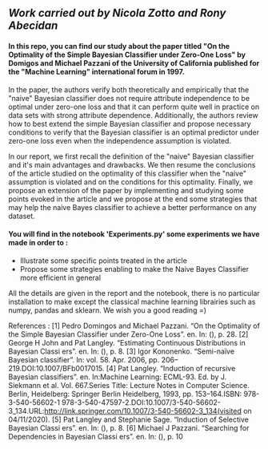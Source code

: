 ## *Work carried out by Nicola Zotto and Rony Abecidan*

#### In this repo, you can find our study about the paper titled "On the Optimality of the Simple Bayesian Classifier under Zero-One Loss" by Domigos and Michael Pazzani of the University of California  published for the "Machine Learning" international forum in 1997. 

In the paper, the authors verify both theoretically and empirically that the "naive" Bayesian classifier does not require attribute independence to be optimal under zero-one loss and that it can perform quite well in practice on data sets with strong attribute dependence.
Additionally, the authors review how to best extend the simple Bayesian classifier and propose necessary conditions to verify that the Bayesian classifier is an optimal predictor under zero-one loss even when the independence assumption is violated.

In our report, we first recall the definition of the "naive" Bayesian classifier and it's main advantages and drawbacks. We then resume the conclusions of the article studied on the optimality of this classifier when the "naive" assumption is violated and on the conditions for this optimality. Finally, we propose an extension of the paper by implementing and studying some points evoked in the article and we propose at the end some strategies that may help the naive Bayes classifier to achieve a better performance on any dataset.

#### You will find in the notebook 'Experiments.py' some experiments we have made in order to :

- Illustrate some specific points treated in the article 
- Propose some strategies enabling to make the Naive Bayes Classifier more efficient in general

All the details are given in the report and the notebook, there is no particular installation to make except the classical machine learning librairies such as numpy, pandas and sklearn. We wish you a good reading =)

References : 
[1]    Pedro Domingos and Michael Pazzani. “On the Optimality of the Simple Bayesian Classifier under Zero-One Loss”. en. In: (), p. 28.
[2]    George H John and Pat Langley. “Estimating Continuous Distributions in Bayesian Classi ers”. en. In: (), p. 8.
[3]    Igor Kononenko. “Semi-naïve Bayesian classifier”. In: vol. 58. Apr. 2006, pp. 206–219.DOI:10.1007/BFb0017015.
[4]    Pat Langley. “Induction of recursive Bayesian classifiers”. en. In:Machine Learning: ECML-93. Ed. by J. Siekmann et al. Vol. 667.Series Title: Lecture Notes in Computer Science. Berlin, Heidelberg: Springer Berlin Heidelberg, 1993, pp. 153–164.ISBN: 978-3-540-56602-1 978-3-540-47597-2.DOI:10.1007/3-540-56602-3_134.URL:http://link.springer.com/10.1007/3-540-56602-3_134(visited on 04/11/2020).
[5]    Pat Langley and Stephanie Sage. “Induction of Selective Bayesian Classi ers”. en. In: (), p. 8.
[6]    Michael J Pazzani. “Searching for Dependencies in Bayesian Classi ers”. en. In: (), p. 10